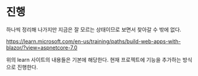 # 진행 

하나씩 정리해 나가지만 지금은 잘 모르는 상태이므로 보면서 찾아갈 수 밖에 없다. 

https://learn.microsoft.com/en-us/training/paths/build-web-apps-with-blazor/?view=aspnetcore-7.0

위의 learn 사이트의 내용들은 기본에 해당한다. 현재 프로젝트에 기능을 추가하는 방식으로 진행한다. 

